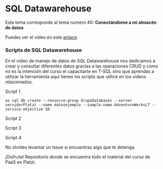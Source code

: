 # SQL Datawarehouse

Este tema corresponde al tema número 40: **Conectándome a mi almacén de datos**

Puedes ver el video en este [enlace](https://platzi.com/clases/azure/).

### Scripts de SQL Datawarehouse

En el video de manejo de datos de SQL Datawarehouse nos dedicamos a crear y consultar diferentes datos gracias a las operaciones CRUD y como no es la intención del curso el capacitarte en T-SQL sino que aprendas a utilizar la herramienta aquí tienes los scripts que utilicé en los videos relacionados.

Script 1
```
az sql db create --resource-group GrupoDatabases --server servidorPlatzi --name datosejemplo --sample-name AdventureWorksLT --service-objective S0
```

Script 2

Script 3

Script 4

No olvides levantar un Issue si encuentras algo que te detenga. 

¡Disfruta!
Repositorio donde se encuentra todo el material del curso de PaaS en Platzi.